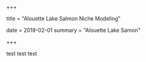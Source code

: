 +++

title = "Alouette Lake Salmon Niche Modeling"

date = 2019-02-01
summary = "Alouette Lake Samon"

+++

test test test
